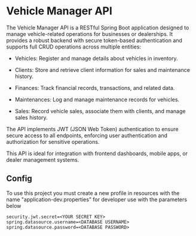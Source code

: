 # Vehicle Manager API

The Vehicle Manager API is a RESTful Spring Boot application designed to manage vehicle-related operations for businesses or dealerships. It provides a robust backend with secure token-based authentication and supports full CRUD operations across multiple entities:

- Vehicles: Register and manage details about vehicles in inventory.

- Clients: Store and retrieve client information for sales and maintenance history.

- Finances: Track financial records, transactions, and related data.

- Maintenances: Log and manage maintenance records for vehicles.

- Sales: Record vehicle sales, associate them with clients, and manage sales history.

The API implements JWT (JSON Web Token) authentication to ensure secure access to all endpoints, enforcing user authentication and authorization for sensitive operations.

This API is ideal for integration with frontend dashboards, mobile apps, or dealer management systems.

## Config

To use this project you must create a new profile in resources with the name "application-dev.properties" for developer use with the parameters below

```
security.jwt.secret=<YOUR SECRET KEY>
spring.datasource.username=<DATABASE USERNAME>
spring.datasource.password=<DATABASE PASSWORD>
```
